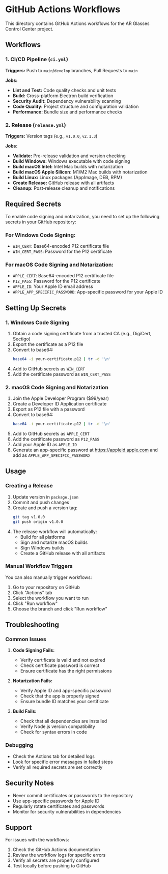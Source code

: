 # GitHub Actions Workflows

This directory contains GitHub Actions workflows for the AR Glasses Control Center project.

## Workflows

### 1. CI/CD Pipeline (`ci.yml`)

**Triggers:** Push to `main`/`develop` branches, Pull Requests to `main`

**Jobs:**
- **Lint and Test:** Code quality checks and unit tests
- **Build:** Cross-platform Electron build verification
- **Security Audit:** Dependency vulnerability scanning
- **Code Quality:** Project structure and configuration validation
- **Performance:** Bundle size and performance checks

### 2. Release (`release.yml`)

**Triggers:** Version tags (e.g., `v1.0.0`, `v2.1.3`)

**Jobs:**
- **Validate:** Pre-release validation and version checking
- **Build Windows:** Windows executable with code signing
- **Build macOS Intel:** Intel Mac builds with notarization
- **Build macOS Apple Silicon:** M1/M2 Mac builds with notarization
- **Build Linux:** Linux packages (AppImage, DEB, RPM)
- **Create Release:** GitHub release with all artifacts
- **Cleanup:** Post-release cleanup and notifications

## Required Secrets

To enable code signing and notarization, you need to set up the following secrets in your GitHub repository:

### For Windows Code Signing:
- `WIN_CERT`: Base64-encoded P12 certificate file
- `WIN_CERT_PASS`: Password for the P12 certificate

### For macOS Code Signing and Notarization:
- `APPLE_CERT`: Base64-encoded P12 certificate file
- `P12_PASS`: Password for the P12 certificate
- `APPLE_ID`: Your Apple ID email address
- `APPLE_APP_SPECIFIC_PASSWORD`: App-specific password for your Apple ID

## Setting Up Secrets

### 1. Windows Code Signing

1. Obtain a code signing certificate from a trusted CA (e.g., DigiCert, Sectigo)
2. Export the certificate as a P12 file
3. Convert to base64:
   ```bash
   base64 -i your-certificate.p12 | tr -d '\n'
   ```
4. Add to GitHub secrets as `WIN_CERT`
5. Add the certificate password as `WIN_CERT_PASS`

### 2. macOS Code Signing and Notarization

1. Join the Apple Developer Program ($99/year)
2. Create a Developer ID Application certificate
3. Export as P12 file with a password
4. Convert to base64:
   ```bash
   base64 -i your-certificate.p12 | tr -d '\n'
   ```
5. Add to GitHub secrets as `APPLE_CERT`
6. Add the certificate password as `P12_PASS`
7. Add your Apple ID as `APPLE_ID`
8. Generate an app-specific password at https://appleid.apple.com and add as `APPLE_APP_SPECIFIC_PASSWORD`

## Usage

### Creating a Release

1. Update version in `package.json`
2. Commit and push changes
3. Create and push a version tag:
   ```bash
   git tag v1.0.0
   git push origin v1.0.0
   ```
4. The release workflow will automatically:
   - Build for all platforms
   - Sign and notarize macOS builds
   - Sign Windows builds
   - Create a GitHub release with all artifacts

### Manual Workflow Triggers

You can also manually trigger workflows:

1. Go to your repository on GitHub
2. Click "Actions" tab
3. Select the workflow you want to run
4. Click "Run workflow"
5. Choose the branch and click "Run workflow"

## Troubleshooting

### Common Issues

1. **Code Signing Fails:**
   - Verify certificate is valid and not expired
   - Check certificate password is correct
   - Ensure certificate has the right permissions

2. **Notarization Fails:**
   - Verify Apple ID and app-specific password
   - Check that the app is properly signed
   - Ensure bundle ID matches your certificate

3. **Build Fails:**
   - Check that all dependencies are installed
   - Verify Node.js version compatibility
   - Check for syntax errors in code

### Debugging

- Check the Actions tab for detailed logs
- Look for specific error messages in failed steps
- Verify all required secrets are set correctly

## Security Notes

- Never commit certificates or passwords to the repository
- Use app-specific passwords for Apple ID
- Regularly rotate certificates and passwords
- Monitor for security vulnerabilities in dependencies

## Support

For issues with the workflows:
1. Check the GitHub Actions documentation
2. Review the workflow logs for specific errors
3. Verify all secrets are properly configured
4. Test locally before pushing to GitHub 